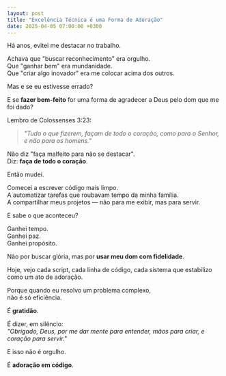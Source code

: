 ```yaml
---
layout: post
title: "Excelência Técnica é uma Forma de Adoração"
date: 2025-04-05 07:00:00 +0300
---
```


Há anos, evitei me destacar no trabalho.

Achava que "buscar reconhecimento" era orgulho.  
Que "ganhar bem" era mundanidade.  
Que "criar algo inovador" era me colocar acima dos outros.

Mas e se eu estivesse errado?

E se **fazer bem-feito** for uma forma de agradecer a Deus pelo dom que me foi dado?

Lembro de Colossenses 3:23:

> *"Tudo o que fizerem, façam de todo o coração, como para o Senhor, e não para os homens."*

Não diz "faça malfeito para não se destacar".  
Diz: **faça de todo o coração**.

Então mudei.

Comecei a escrever código mais limpo.  
A automatizar tarefas que roubavam tempo da minha família.  
A compartilhar meus projetos — não para me exibir, mas para servir.

E sabe o que aconteceu?

Ganhei tempo.  
Ganhei paz.  
Ganhei propósito.

Não por buscar glória, mas por **usar meu dom com fidelidade**.

Hoje, vejo cada script, cada linha de código, cada sistema que estabilizo como um ato de adoração.

Porque quando eu resolvo um problema complexo,  
não é só eficiência.

É **gratidão**.

É dizer, em silêncio:  
*"Obrigado, Deus, por me dar mente para entender, mãos para criar, e coração para servir."*

E isso não é orgulho.

É **adoração em código**.
